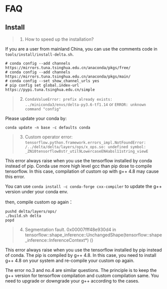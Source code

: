 # FAQ

## Install

> 1. How to speed up the installation?

If you are a user from mainland China, you can use the comments code in 
`tools/install/install-delta.sh`.

```shell
# conda config --add channels https://mirrors.tuna.tsinghua.edu.cn/anaconda/pkgs/free/
# conda config --add channels https://mirrors.tuna.tsinghua.edu.cn/anaconda/pkgs/main/
# conda config --set show_channel_urls yes
# pip config set global.index-url https://pypi.tuna.tsinghua.edu.cn/simple
```

>  2. `CondaValueError: prefix already exists:
>  ../miniconda3/envs/delta-py3.6-tf1.14` or `ERROR: unknown command "config"`

Please update your conda by:

```shell
conda update -n base -c defaults conda
```

> 3. Custom operator error:
> `tensorflow.python.framework.errors_impl.NotFoundError:
> /../delta/delta/layers/ops/x_ops.so: undefined symbol:
> _ZN10tensorflow8str_util9LowercaseEN4absl11string_viewE`

This error always raise when you use the tensorflow installed by conda instead of pip. Conda use more high level gcc than pip dose to compile tensorflow. In this case, compilation of custom op with g++ 4.8 may cause this error.

You can use `conda install -c conda-forge cxx-compiler` to update the g++ version under your conda env.

then, compile custom op again：

```shell
pushd delta/layers/ops/
./build.sh delta
popd
```

> 4. Segmentation fault.
> 0x00007fff48e930d4 in tensorflow::shape_inference::UnchangedShape(tensorflow::shape_inference::InferenceContext*) ()

This error always raise when you use the tensorflow installed by pip instead of conda. The pip is compiled by g++ 4.8. In this case, you need to install g++ 4.8 on your system and re-compile your custom op again.

The error no.3 and no.4 are similar questions. The principle is to keep the g++ version for tensorflow compilation and custom compilation same. You need to upgrade or downgrade your g++ according to the cases.
